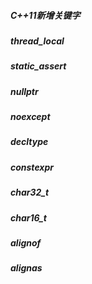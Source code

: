 #### <h5 id="cpp_11_new_keywords">C++11新增关键字</h5>

##### thread_local

##### static_assert

##### nullptr

##### noexcept

##### decltype

##### constexpr

##### char32_t

##### char16_t

##### alignof

##### alignas
